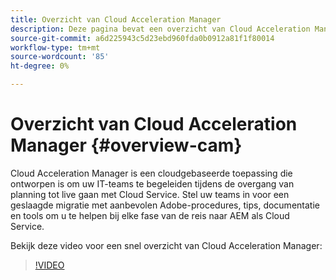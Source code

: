 ```yaml
---
title: Overzicht van Cloud Acceleration Manager
description: Deze pagina bevat een overzicht van Cloud Acceleration Manager.
source-git-commit: a6d225943c5d23ebd960fda0b0912a81f1f80014
workflow-type: tm+mt
source-wordcount: '85'
ht-degree: 0%

---
```


# Overzicht van Cloud Acceleration Manager {#overview-cam}

Cloud Acceleration Manager is een cloudgebaseerde toepassing die ontworpen is om uw IT-teams te begeleiden tijdens de overgang van planning tot live gaan met Cloud Service. Stel uw teams in voor een geslaagde migratie met aanbevolen Adobe-procedures, tips, documentatie en tools om u te helpen bij elke fase van de reis naar AEM als Cloud Service.

Bekijk deze video voor een snel overzicht van Cloud Acceleration Manager:

>[!VIDEO](https://video.tv.adobe.com/v/335547)
